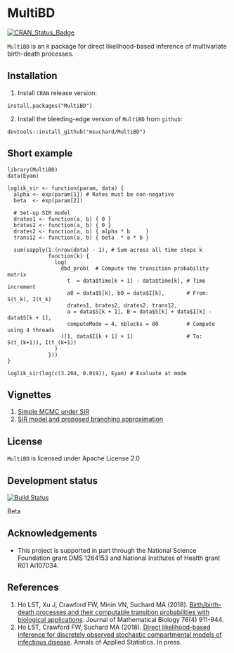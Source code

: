 MultiBD
======

[![CRAN_Status_Badge](http://www.r-pkg.org/badges/version/MultiBD)](http://cran.r-project.org/package=MultiBD)


`MultiBD` is an `R` package for direct likelihood-based inference of multivariate birth-death processes. 

## Installation

1. Install `CRAN` release version:
```{r}
install.packages("MultiBD")
```

2. Install the bleeding-edge version of `MultiBD` from `github`:
```{r}
devtools::install_github("msuchard/MultiBD")
```

## Short example

```{r}
library(MultiBD)
data(Eyam)

loglik_sir <- function(param, data) {
  alpha <- exp(param[1]) # Rates must be non-negative
  beta  <- exp(param[2])
  
  # Set-up SIR model
  drates1 <- function(a, b) { 0 }
  brates2 <- function(a, b) { 0 }
  drates2 <- function(a, b) { alpha * b     }
  trans12 <- function(a, b) { beta  * a * b }
  
  sum(sapply(1:(nrow(data) - 1), # Sum across all time steps k
             function(k) {
               log(
                 dbd_prob(  # Compute the transition probability matrix
                   t  = data$time[k + 1] - data$time[k], # Time increment
                   a0 = data$S[k], b0 = data$I[k],       # From: S(t_k), I(t_k)                                      
                   drates1, brates2, drates2, trans12,
                   a = data$S[k + 1], B = data$S[k] + data$I[k] - data$S[k + 1],
                   computeMode = 4, nblocks = 80         # Compute using 4 threads
                 )[1, data$I[k + 1] + 1]                 # To: S(t_(k+1)), I(t_(k+1))
               )
             }))
}

loglik_sir(log(c(3.204, 0.019)), Eyam) # Evaluate at mode
```


## Vignettes

1. [Simple MCMC under SIR](https://github.com/msuchard/MultiBD/blob/master/inst/doc/SIR-MCMC.pdf)
2. [SIR model and proposed branching approximation](https://github.com/msuchard/MultiBD/blob/master/inst/doc/SIRtrans.pdf)

## License
`MultiBD` is licensed under Apache License 2.0

## Development status

[![Build Status](https://travis-ci.org/msuchard/MultiBD.svg?branch=master)](https://travis-ci.org/msuchard/MultiBD)

Beta

## Acknowledgements
- This project is supported in part through the National Science Foundation grant DMS 1264153 and National Institutes of Health grant R01 AI107034.

## References

1. Ho LST, Xu J, Crawford FW, Minin VN, Suchard MA (2018).
[Birth/birth-death processes and their computable transition probabilities with biological applications](https://link.springer.com/article/10.1007/s00285-017-1160-3).
Journal of Mathematical Biology 76(4) 911-944.
2. Ho LST, Crawford FW, Suchard MA (2018).
[Direct likelihood-based inference for discretely observed stochastic compartmental models of infectious disease](https://arxiv.org/abs/1608.06769).
Annals of Applied Statistics. In press.
